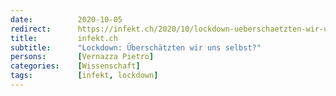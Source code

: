 ```yaml
---
date:          2020-10-05
redirect:      https://infekt.ch/2020/10/lockdown-ueberschaetzten-wir-uns-selbst-2/
title:         infekt.ch
subtitle:      "Lockdown: Überschätzten wir uns selbst?"
persons:       [Vernazza Pietro]
categories:    [Wissenschaft]
tags:          [infekt, lockdown]
---
```

